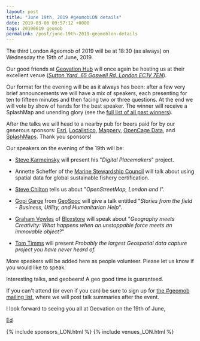 ```yaml
--- 
layout: post
title: "June 19th, 2019 #geomobLON details"
date: 2019-03-06 09:57:12 +0000
tags: 20190619 geomob
permalink: /post/june-19th-2019-geomoblon-details
---
```


The third London #geomob of 2019 will be at 18:30 (as always) on Wednesday the 
19th of June, 2019. 

Our good friends at [Geovation Hub](https://geovation.uk/hub/) 
will once again be hosting us at their excellent venue (_[Sutton Yard, 65 Goswell Rd, London EC1V 7EN](https://www.openstreetmap.org/#map=19/51.52435/-0.09975)_).

Our format for the evening will be as it always has been: after a few very brief announcements we will have a mix of speakers, each presenting for ten to fifteen minutes and then facing two or three questions. At the end we will vote by show of hands for the best speaker. The winner will receive a SplashMap and unending glory (see the [full list of all past winners](http://geomobldn.org/past-speakers)). 

After the talks we will head to a nearby pub for beers paid for by our 
generous sponsors: 
[Esri](https://developers.arcgis.com/startups/),
[Localistico](https://localistico.com/),
[Mappery](http://mappery.org),
[OpenCage Data](https://opencagedata.com/), 
and [SplashMaps](http://www.splash-maps.com/).
Thank you sponsors! 

Our speakers on the evening of the 19th will be:

* [Steve Karmeinsky](https://twitter.com/stevekennedyuk) will present his "_Digital Placemakers_" project.

* Annette Scheffer of the [Marine Stewardship Council](https://www.msc.org/) will talk about using spatial data for global sustainable fishery certification.

* [Steve Chilton](https://twitter.com/steev8) tells us about "_OpenStreetMap, London and I_".

* [Gopi Garge](https://www.linkedin.com/in/gopikrishna-garge-3539/) from [GeoSpoc](https://geospoc.com) will give a talk entitled "_Stories from the field - Business, Utility, and Humanitarian Help_".

* [Graham Vowles](https://twitter.com/gvowles) of [Bloxstore](https://www.bloxstore.net/) will speak about "_Geography meets Creativity: What happens when an unstoppable force meets an immovable object?_"

* [Tom Timms](https://twitter.com/TomTheMap) will present _Probably the largest Geospatial data capture project you have never heard of._

More speakers will be added here as people volunteer. Please let us know if you would like to speak.

Interesting talks, and geobeers! A geo good time is guaranteed.

If you can't attend (or even if you can) be sure to sign up for
[the #geomob mailing list](/mailing-list), where we will post talk summaries after the event.


I look forward to seeing you all at Geovation on the 19th of June,

[Ed](https://twitter.com/freyfogle)

{% include sponsors_LON.html %}
{% include venues_LON.html %}
